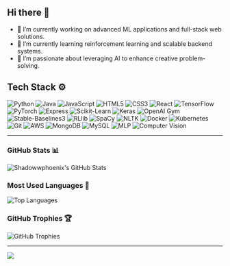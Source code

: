 ## **Hi there 👋**

- 🔭 I’m currently working on advanced ML applications and full-stack web solutions.  
- 🌱 I’m currently learning reinforcement learning and scalable backend systems.  
- 🤖 I’m passionate about leveraging AI to enhance creative problem-solving.  

## **Tech Stack ⚙️**

![Python](https://img.shields.io/badge/-Python-3776AB?style=flat-square&logo=python&logoColor=white)
![Java](https://img.shields.io/badge/-Java-007396?style=flat-square&logo=java&logoColor=white)
![JavaScript](https://img.shields.io/badge/-JavaScript-F7DF1E?style=flat-square&logo=javascript&logoColor=black)
![HTML5](https://img.shields.io/badge/-HTML5-E34F26?style=flat-square&logo=html5&logoColor=white)
![CSS3](https://img.shields.io/badge/-CSS3-1572B6?style=flat-square&logo=css3&logoColor=white)
![React](https://img.shields.io/badge/-React-61DAFB?style=flat-square&logo=react&logoColor=black)
![TensorFlow](https://img.shields.io/badge/-TensorFlow-FF6F00?style=flat-square&logo=tensorflow&logoColor=white)
![PyTorch](https://img.shields.io/badge/-PyTorch-EE4C2C?style=flat-square&logo=pytorch&logoColor=white)
![Express](https://img.shields.io/badge/-Express-000000?style=flat-square&logo=express&logoColor=white)
![Scikit-Learn](https://img.shields.io/badge/-Scikit--Learn-F7931E?style=flat-square&logo=scikit-learn&logoColor=white)
![Keras](https://img.shields.io/badge/-Keras-D00000?style=flat-square&logo=keras&logoColor=white)
![OpenAI Gym](https://img.shields.io/badge/-OpenAI%20Gym-0F4B9B?style=flat-square&logo=openai&logoColor=white)
![Stable-Baselines3](https://img.shields.io/badge/-Stable--Baselines3-4D6F8C?style=flat-square&logo=python&logoColor=white)
![RLlib](https://img.shields.io/badge/-RLlib-0A8A8F?style=flat-square&logo=python&logoColor=white)
![SpaCy](https://img.shields.io/badge/-SpaCy-00A2D1?style=flat-square&logo=spacy&logoColor=white)
![NLTK](https://img.shields.io/badge/-NLTK-4C9C2B?style=flat-square&logo=nltk&logoColor=white)
![Docker](https://img.shields.io/badge/-Docker-2496ED?style=flat-square&logo=docker&logoColor=white)
![Kubernetes](https://img.shields.io/badge/-Kubernetes-326CE5?style=flat-square&logo=kubernetes&logoColor=white)
![Git](https://img.shields.io/badge/-Git-F05032?style=flat-square&logo=git&logoColor=white)
![AWS](https://img.shields.io/badge/-AWS-232F3E?style=flat-square&logo=amazonaws&logoColor=white)
![MongoDB](https://img.shields.io/badge/-MongoDB-47A248?style=flat-square&logo=mongodb&logoColor=white)
![MySQL](https://img.shields.io/badge/-MySQL-4479A1?style=flat-square&logo=mysql&logoColor=white)
![MLP](https://img.shields.io/badge/-MLP-000000?style=flat-square&logo=python&logoColor=white)
![Computer Vision](https://img.shields.io/badge/-Computer%20Vision-000000?style=flat-square&logo=python&logoColor=white)

---

### **GitHub Stats 📊**

![Shadowwphoenix's GitHub Stats](https://github-readme-stats.vercel.app/api?username=shadowwphoenix&show_icons=true&count_private=true&hide=prs&theme=radical)

### **Most Used Languages 💬**

![Top Languages](https://github-readme-stats.vercel.app/api/top-langs/?username=shadowwphoenix&layout=compact&langs_count=8&theme=radical)

### **GitHub Trophies 🏆**

![GitHub Trophies](https://github-profile-trophy.vercel.app/?username=shadowwphoenix&theme=radical)

---

[![](https://visitcount.itsvg.in/api?id=shadowwphoenix&label=Profile%20Views&pretty=false)](https://visitcount.itsvg.in)

